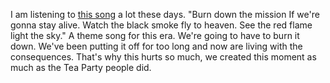 I am listening to <a href="https://www.youtube.com/watch?v=EdEQkRq_xrw">this song</a> a lot these days. "Burn down the mission If we're gonna stay alive. Watch the black smoke fly to heaven. See the red flame light the sky." A theme song for this era. We're going to have to burn it down. We've been putting it off for too long and now are living with the consequences. That's why this hurts so much, we created this moment as much as the Tea Party people did.
